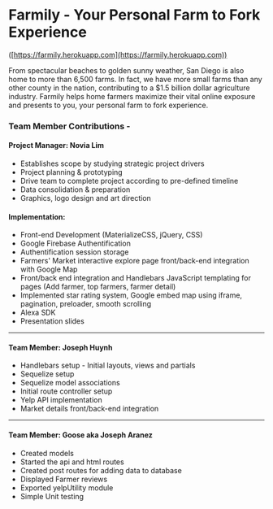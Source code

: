 # Farmily - Your Personal Farm to Fork Experience 
([https://farmily.herokuapp.com](https://farmily.herokuapp.com))

From spectacular beaches to golden sunny weather, San Diego is also home to more than 6,500 farms. In fact, we have more small farms than any other county in the nation, contributing to a $1.5 billion dollar agriculture industry. Farmily helps home farmers maximize their vital online exposure and presents to you, your personal farm to fork experience.

### Team Member Contributions - 

#### Project Manager: Novia Lim

* Establishes scope by studying strategic project drivers
* Project planning & prototyping
* Drive team to complete project according to pre-defined timeline 
* Data consolidation & preparation
* Graphics, logo design and art direction

#### Implementation:

* Front-end Development (MaterializeCSS, jQuery, CSS)
* Google Firebase Authentification   
* Authentification session storage
* Farmers' Market interactive explore page front/back-end integration with Google Map 
* Front/back end integration and Handlebars JavaScript templating for pages (Add farmer, top farmers, farmer detail)
* Implemented star rating system, Google embed map using iframe, pagination, preloader, smooth scrolling
* Alexa SDK
* Presentation slides

- - -

#### Team Member: Joseph Huynh
* Handlebars setup - Initial layouts, views and partials
* Sequelize setup
* Sequelize model associations
* Initial route controller setup
* Yelp API implementation
* Market details front/back-end integration
- - -

#### Team Member: Goose aka Joseph Aranez

* Created models
* Started the api and html routes
* Created post routes for adding data to database
* Displayed Farmer reviews
* Exported yelpUtility module 
* Simple Unit testing
